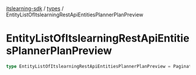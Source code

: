 [itslearning-sdk](../../modules.md) / [types](../index.md) / EntityListOfItslearningRestApiEntitiesPlannerPlanPreview

# EntityListOfItslearningRestApiEntitiesPlannerPlanPreview

```ts
type EntityListOfItslearningRestApiEntitiesPlannerPlanPreview = PaginatedResponse<ItslearningRestApiEntitiesPlannerPlanPreview>;
```
